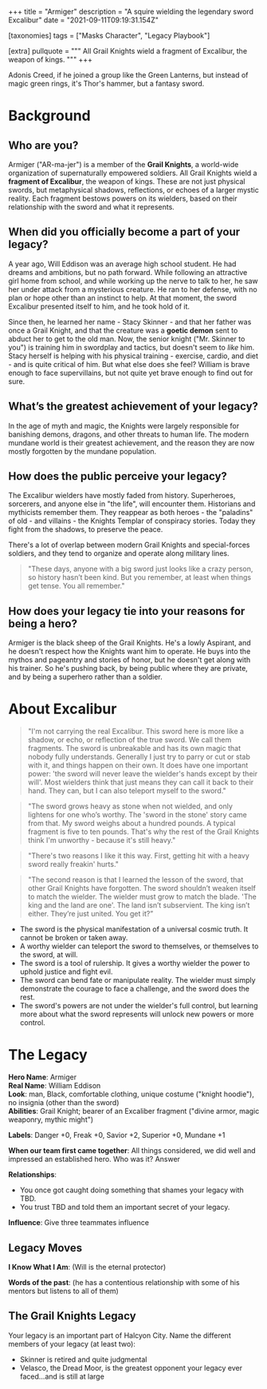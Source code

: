 +++
title = "Armiger"
description = "A squire wielding the legendary sword Excalibur"
date = "2021-09-11T09:19:31.154Z"

[taxonomies]
tags = ["Masks Character", "Legacy Playbook"]

[extra]
pullquote = """
All Grail Knights wield a fragment of Excalibur, the weapon of kings.
"""
+++

Adonis Creed, if he joined a group like the Green Lanterns, but instead of magic green rings, it's Thor's hammer, but a fantasy sword.

<!-- more -->

# Background

## Who are you?

Armiger ("AR-ma-jer") is a member of the **Grail Knights**, a world-wide organization of supernaturally empowered soldiers. All Grail Knights wield a **fragment of Excalibur**, the weapon of kings. These are not just physical swords, but metaphysical shadows, reflections, or echoes of a larger mystic reality. Each fragment bestows powers on its wielders, based on their relationship with the sword and what it represents.

## When did you officially become a part of your legacy?

A year ago, Will Eddison was an average high school student. He had dreams and ambitions, but no path forward. While following an attractive girl home from school, and while working up the nerve to talk to her, he saw her under attack from a mysterious creature. He ran to her defense, with no plan or hope other than an instinct to help. At that moment, the sword Excalibur presented itself to him, and he took hold of it.

Since then, he learned her name - Stacy Skinner - and that her father was once a Grail Knight, and that the creature was a **goetic demon** sent to abduct her to get to the old man. Now, the senior knight ("Mr. Skinner to you") is training him in swordplay and tactics, but doesn't seem to *like* him. Stacy herself is helping with his physical training - exercise, cardio, and diet - and is quite critical of him. But what else does she feel? William is brave enough to face supervillains, but not quite yet brave enough to find out for sure.

## What’s the greatest achievement of your legacy?

In the age of myth and magic, the Knights were largely responsible for banishing demons, dragons, and other threats to human life. The modern mundane world is their greatest achievement, and the reason they are now mostly forgotten by the mundane population.

## How does the public perceive your legacy?

The Excalibur wielders have mostly faded from history. Superheroes, sorcerers, and anyone else in "the life", will encounter them. Historians and mythicists remember them. They reappear as both heroes - the "paladins" of old - and villains - the Knights Templar of conspiracy stories. Today they fight from the shadows, to preserve the peace.

There's a lot of overlap between modern Grail Knights and special-forces soldiers, and they tend to organize and operate along military lines.

> "These days, anyone with a big sword just looks like a crazy person, so history hasn’t been kind. But you remember, at least when things get tense. You all remember."

## How does your legacy tie into your reasons for being a hero?

Armiger is the black sheep of the Grail Knights. He's a lowly Aspirant, and he doesn't respect how the Knights want him to operate. He buys into the mythos and pageantry and stories of honor, but he doesn't get along with his trainer. So he's pushing back, by being public where they are private, and by being a superhero rather than a soldier.

# About Excalibur

> "I'm not carrying the real Excalibur. This sword here is more like a shadow, or echo, or reflection of the true sword. We call them fragments. The sword is unbreakable and has its own magic that nobody fully understands. Generally I just try to parry or cut or stab with it, and things happen on their own. It does have one important power: 'the sword will never leave the wielder's hands except by their will'. Most wielders think that just means they can call it back to their hand. They can, but I can also teleport myself to the sword."

> "The sword grows heavy as stone when not wielded, and only lightens for one who’s worthy. The 'sword in the stone' story came from that. My sword weighs about a hundred pounds. A typical fragment is five to ten pounds. That's why the rest of the Grail Knights think I'm unworthy - because it's still heavy."

> "There's two reasons I like it this way. First, getting hit with a heavy sword really freakin' hurts."

> "The second reason is that I learned the lesson of the sword, that other Grail Knights have forgotten. The sword shouldn’t weaken itself to match the wielder. The wielder must grow to match the blade. 'The king and the land are one'. The land isn’t subservient. The king isn’t either. They’re just united. You get it?”

* The sword is the physical manifestation of a universal cosmic truth. It cannot be broken or taken away.
* A worthy wielder can teleport the sword to themselves, or themselves to the sword, at will.
* The sword is a tool of rulership. It gives a worthy wielder the power to uphold justice and fight evil.
* The sword can bend fate or manipulate reality. The wielder must simply demonstrate the courage to face a challenge, and the sword does the rest.
* The sword's powers are not under the wielder's full control, but learning more about what the sword represents will unlock new powers or more control.

# The Legacy
**Hero Name**: Armiger  
**Real Name**: William Eddison  
**Look**: man, Black, comfortable clothing, unique costume ("knight hoodie"), no insignia (other than the sword)  
**Abilities**: Grail Knight; bearer of an Excaliber fragment ("divine armor, magic weaponry, mythic might")

**Labels**: Danger +0, Freak +0, Savior +2, Superior +0, Mundane +1

**When our team first came together**: All things considered, we did well and impressed an established hero. Who was it?
Answer

**Relationships**:
- You once got caught doing something that shames your legacy with TBD.
- You trust TBD and told them an important secret of your legacy.

**Influence**: Give three teammates influence

## Legacy Moves

**I Know What I Am**: (Will is the eternal protector)

**Words of the past**: (he has a contentious relationship with some of his mentors but listens to all of them)

## The Grail Knights Legacy

Your legacy is an important part of Halcyon City. Name the different members of your legacy (at least two):

- Skinner is retired and quite judgmental
- Velasco, the Dread Moor, is the greatest opponent your legacy ever faced…and is still at large